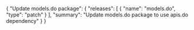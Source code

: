 {
  "Update models.do package": {
    "releases": [
      { "name": "models.do", "type": "patch" }
    ],
    "summary": "Update models.do package to use apis.do dependency"
  }
}
